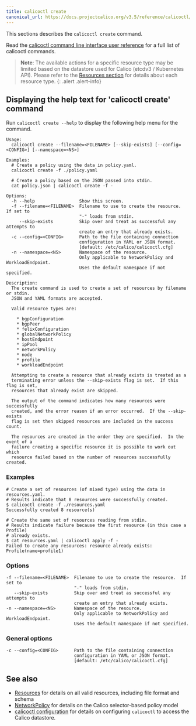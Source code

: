 ```yaml
---
title: calicoctl create
canonical_url: https://docs.projectcalico.org/v3.5/reference/calicoctl/commands/create
---
```


This sections describes the `calicoctl create` command.

Read the [calicoctl command line interface user reference]({{site.baseurl}}/{{page.version}}/reference/calicoctl/)
for a full list of calicoctl commands.

> **Note**: The available actions for a specific resource type may be
> limited based on the datastore used for Calico (etcdv3 / Kubernetes API).
> Please refer to the
> [Resources section]({{site.baseurl}}/{{page.version}}/reference/calicoctl/resources/)
> for details about each resource type.
{: .alert .alert-info}


## Displaying the help text for 'calicoctl create' command

Run `calicoctl create --help` to display the following help menu for the
command.

```
Usage:
  calicoctl create --filename=<FILENAME> [--skip-exists] [--config=<CONFIG>] [--namespace=<NS>]

Examples:
  # Create a policy using the data in policy.yaml.
  calicoctl create -f ./policy.yaml

  # Create a policy based on the JSON passed into stdin.
  cat policy.json | calicoctl create -f -

Options:
  -h --help                 Show this screen.
  -f --filename=<FILENAME>  Filename to use to create the resource.  If set to
                            "-" loads from stdin.
     --skip-exists          Skip over and treat as successful any attempts to
                            create an entry that already exists.
  -c --config=<CONFIG>      Path to the file containing connection
                            configuration in YAML or JSON format.
                            [default: /etc/calico/calicoctl.cfg]
  -n --namespace=<NS>       Namespace of the resource.
                            Only applicable to NetworkPolicy and WorkloadEndpoint.
                            Uses the default namespace if not specified.

Description:
  The create command is used to create a set of resources by filename or stdin.
  JSON and YAML formats are accepted.

  Valid resource types are:

    * bgpConfiguration
    * bgpPeer
    * felixConfiguration
    * globalNetworkPolicy
    * hostEndpoint
    * ipPool
    * networkPolicy
    * node
    * profile
    * workloadEndpoint

  Attempting to create a resource that already exists is treated as a
  terminating error unless the --skip-exists flag is set.  If this flag is set,
  resources that already exist are skipped.

  The output of the command indicates how many resources were successfully
  created, and the error reason if an error occurred.  If the --skip-exists
  flag is set then skipped resources are included in the success count.

  The resources are created in the order they are specified.  In the event of a
  failure creating a specific resource it is possible to work out which
  resource failed based on the number of resources successfully created.
```

### Examples

```
# Create a set of resources (of mixed type) using the data in resources.yaml.
# Results indicate that 8 resources were successfully created.
$ calicoctl create -f ./resources.yaml
Successfully created 8 resource(s)

# Create the same set of resources reading from stdin.
# Results indicate failure because the first resource (in this case a Profile)
# already exists.
$ cat resources.yaml | calicoctl apply -f -
Failed to create any resources: resource already exists: Profile(name=profile1)
```

### Options

```
-f --filename=<FILENAME>  Filename to use to create the resource.  If set to
                          "-" loads from stdin.
   --skip-exists          Skip over and treat as successful any attempts to
                          create an entry that already exists.
-n --namespace=<NS>       Namespace of the resource.
                          Only applicable to NetworkPolicy and WorkloadEndpoint.
                          Uses the default namespace if not specified.
```

### General options

```
-c --config=<CONFIG>      Path to the file containing connection
                          configuration in YAML or JSON format.
                          [default: /etc/calico/calicoctl.cfg]
```

## See also

-  [Resources]({{site.baseurl}}/{{page.version}}/reference/calicoctl/resources/) for details on all valid resources, including file format
   and schema
-  [NetworkPolicy]({{site.baseurl}}/{{page.version}}/reference/calicoctl/resources/networkpolicy) for details on the Calico selector-based policy model
-  [calicoctl configuration]({{site.baseurl}}/{{page.version}}/reference/calicoctl/setup) for details on configuring `calicoctl` to access
   the Calico datastore.
